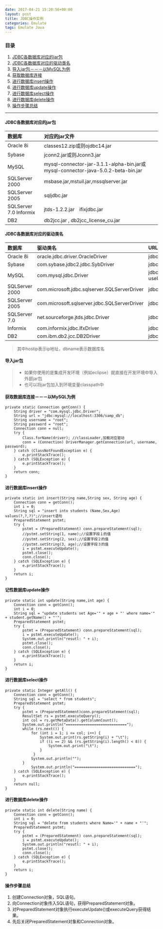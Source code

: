 ```yaml
---
date: 2017-04-21 15:20:56+00:00
layout: post
title: JDBC操作实例
categories: Emulate
tags: Emulate Java
---
```


### 目录

1. [JDBC各数据库对应的jar包](#step1)
2. [JDBC各数据库对应的驱动类名](#step2)
3. [导入jar包－－－以MySQL为例](#step3)
4. [获取数据库连接](#step4)
5. [进行数据库insert操作](#step5)
6. [进行数据库update操作](#step6)
7. [进行数据库select操作](#step7) 
8. [进行数据库delete操作](#step8)
9. [操作步骤总结](#step9) 

---
#### <span id="step1">JDBC各数据库对应的jar包</span>
> 
|数据库|对应的jar文件|
|:----|:----------|
|Oracle 8i|classes12.zip或则ojdbc14.jar|
|Sybase|jconn2.jar或则Jconn3.jar|
|MySQL|mysql-connector-jar-3.1.1-alpha-bin.jar或mysql-connector-java-5.0.2-beta-bin.jar|
|SQLServer 2000|msbase.jar,mstuil.jar,mssqlserver.jar|
|SQLServer 2005|sqljdbc.jar|
|SQLServer 7.0 Informix|jtds-1.2.2.jar　ifixjdbc.jar|
|DB2|db2jcc.jar , db2jcc_license_cu.jar|


#### <span id="step2">JDBC各数据库对应的驱动类名</span>
> 
|数据库|驱动类名|URL|
|:----|:-----|:----|
|Oracle 8i|oracle.jdbc.driver.OracleDriver|jdbc:oracle:thin:@hostip:1521:dbname|
|Sybase|com.sybase.jdbc2.jdbc.SybDriver|jdbc:sybase:Tds:hostip:4100/dbname|
|MySQL|com.mysql.jdbc.Driver|jdbc:mysql://hostip:3306/dbname?useUnicode=true&amp;characterEncoding=GBK|
|SQLServer 2000|com.microsoft.jdbc.sqlserver.SQLServerDriver|jdbc:microsoft:sqlserver://hostip:1433;DatabaseName=dbname|
|SQLServer 2005|com.microsoft.sqlserver.jdbc.SQLServerDriver|jdbc:sqlserver://hostip:1433;DatabaseName=dbname|
|SQLServer 7.0 |net.sourceforge.jtds.jdbc.Driver|jdbc:jtds:sqlserver://hostip:1433/dbname|
|Informix|com.informix.jdbc.IfxDriver|jdbc:informix-sqli://hostip:port/dbname:informixserver=<dbservername>|
|DB2|com.ibm.db2.jcc.DB2Driver|jdbc:db2://hostip:50000/dbname|

> 其中hostip表示ip地址，dbname表示数据库名

#### <span id="step3">导入jar包</span>
> * 如果你使用的是集成开发环境（例如eclipse）就直接在开发环境中导入外部jar包
> * 也可以将jar包加入到环境变量classpath中

#### <span id="step4">获取数据库连接－－－以MySQL为例</span>
> 
```
private static Connection getConn() {
    String driver = "com.mysql.jdbc.Driver";
    String url = "jdbc:mysql://localhost:3306/samp_db";
    String username = "root";
    String password = "root";
    Connection conn = null;
    try {
        Class.forName(driver); //classLoader,加载对应驱动
        conn = (Connection) DriverManager.getConnection(url, username, password);
    } catch (ClassNotFoundException e) {
        e.printStackTrace();
    } catch (SQLException e) {
        e.printStackTrace();
    }
    return conn;
}
```
> 

#### <span id="step5">进行数据库insert操作</span>
> 
```
private static int insert(String name,String sex, String age) {
    Connection conn = getConn();
    int i = 0;
    String sql = "insert into students (Name,Sex,Age) values(?,?,?)";//insert语句
    PreparedStatement pstmt;
    try {
        pstmt = (PreparedStatement) conn.prepareStatement(sql);
        //pstmt.setString(1, name);//设置字段１的值
        //pstmt.setString(2, sex);//设置字段２的值
        //pstmt.setString(3, age);//设置字段３的值
        i = pstmt.executeUpdate();
        pstmt.close();
        conn.close();
    } catch (SQLException e) {
        e.printStackTrace();
    }
    return i;
}
```
> 

#### <span id="step6">记性数据库update操作</span>
> 
```
private static int update(String name,int age) {
    Connection conn = getConn();
    int i = 0;
    String sql = "update students set Age='" + age + "' where name='" + student.getName() + "'";
    PreparedStatement pstmt;
    try {
        pstmt = (PreparedStatement) conn.prepareStatement(sql);
        i = pstmt.executeUpdate();
        System.out.println("resutl: " + i);
        pstmt.close();
        conn.close();
    } catch (SQLException e) {
        e.printStackTrace();
    }
    return i;
}
```
> 

#### <span id="step7">进行数据库select操作</span>
> 
```
private static Integer getAll() {
    Connection conn = getConn();
    String sql = "select * from students";
    PreparedStatement pstmt;
    try {
        pstmt = (PreparedStatement)conn.prepareStatement(sql);
        ResultSet rs = pstmt.executeQuery();
        int col = rs.getMetaData().getColumnCount();
        System.out.println("============================");
        while (rs.next()) {
            for (int i = 1; i <= col; i++) {
                System.out.print(rs.getString(i) + "\t");
                if ((i == 2) && (rs.getString(i).length() < 8)) {
                    System.out.print("\t");
                }
             }
            System.out.println("");
        }
            System.out.println("============================");
    } catch (SQLException e) {
        e.printStackTrace();
    }
    return null;
}
```
> 

#### <span id="step8">进行数据库delete操作</span>
> 
```
private static int delete(String name) {
    Connection conn = getConn();
    int i = 0;
    String sql = "delete from students where Name='" + name + "'";
    PreparedStatement pstmt;
    try {
        pstmt = (PreparedStatement) conn.prepareStatement(sql);
        i = pstmt.executeUpdate();
        System.out.println("resutl: " + i);
        pstmt.close();
        conn.close();
    } catch (SQLException e) {
        e.printStackTrace();
    }
    return i;
}
```
> 

#### <span id="step9">操作步骤总结</span>
> 
1. 创建Connection对象，SQL语句。
2. 向Connection对象传入SQL语句，获得PreparedStatement对象。
3. 对PreparedStatement对象执行executeUpdate()或executeQuery获得结果。
4. 先后关闭PreparedStatement对象和Connection对象。
> 